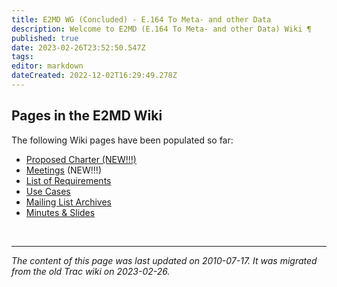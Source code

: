 ```yaml
---
title: E2MD WG (Concluded) - E.164 To Meta- and other Data
description: Welcome to E2MD (E.164 To Meta- and other Data) Wiki ¶
published: true
date: 2023-02-26T23:52:50.547Z
tags: 
editor: markdown
dateCreated: 2022-12-02T16:29:49.278Z
---
```



## Pages in the E2MD Wiki

The following Wiki pages have been populated so far:

+ [Proposed Charter (NEW!!!)](/group/e2md/proposedcharter)
+ [Meetings](https://datatracker.ietf.org/group/e2md/meetings) (NEW!!!)
+ [List of Requirements](/group/e2md/requirementslist)
+ [Use Cases](/group/e2md/usecases)
+ [Mailing List Archives](https://mailarchive.ietf.org/arch/browse/e2md/)
+ [Minutes & Slides](/group/e2md/meetingminutes)


&nbsp;
&nbsp;
&nbsp;

---

*The content of this page was last updated on 2010-07-17. It was migrated from the old Trac wiki on 2023-02-26.*